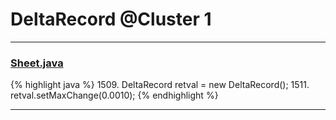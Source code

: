 # DeltaRecord @Cluster 1

***

### [Sheet.java](https://searchcode.com/codesearch/view/15642365/)
{% highlight java %}
1509. DeltaRecord retval = new DeltaRecord();
1511. retval.setMaxChange(0.0010);
{% endhighlight %}

***

